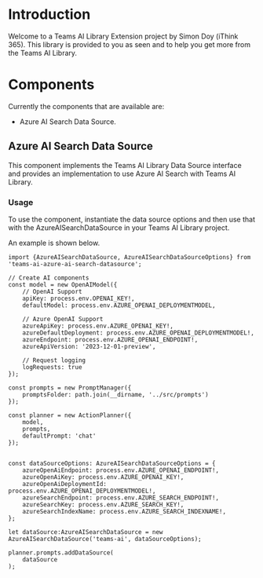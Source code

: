 # Introduction

Welcome to a Teams AI Library Extension project by Simon Doy (iThink 365).
This library is provided to you as seen and to help you get more from the Teams AI Library.

# Components
Currently the components that are available are:
- Azure AI Search Data Source.

## Azure AI Search Data Source

This component implements the Teams AI Library Data Source interface and provides an implementation to use Azure AI Search with Teams AI Library.

### Usage

To use the component, instantiate the data source options and then use that with the AzureAISearchDataSource in your Teams AI Library project.

An example is shown below.

```
import {AzureAISearchDataSource, AzureAISearchDataSourceOptions} from 'teams-ai-azure-ai-search-datasource';

// Create AI components
const model = new OpenAIModel({
    // OpenAI Support
    apiKey: process.env.OPENAI_KEY!,
    defaultModel: process.env.AZURE_OPENAI_DEPLOYMENTMODEL,

    // Azure OpenAI Support
    azureApiKey: process.env.AZURE_OPENAI_KEY!,
    azureDefaultDeployment: process.env.AZURE_OPENAI_DEPLOYMENTMODEL!,
    azureEndpoint: process.env.AZURE_OPENAI_ENDPOINT!,
    azureApiVersion: '2023-12-01-preview',

    // Request logging
    logRequests: true
});

const prompts = new PromptManager({
    promptsFolder: path.join(__dirname, '../src/prompts')
});

const planner = new ActionPlanner({
    model,
    prompts,
    defaultPrompt: 'chat'
});


const dataSourceOptions: AzureAISearchDataSourceOptions = {
    azureOpenAiEndpoint: process.env.AZURE_OPENAI_ENDPOINT!,
    azureOpenAiKey: process.env.AZURE_OPENAI_KEY!,
    azureOpenAiDeploymentId: process.env.AZURE_OPENAI_DEPLOYMENTMODEL!,
    azureSearchEndpoint: process.env.AZURE_SEARCH_ENDPOINT!,
    azureSearchKey: process.env.AZURE_SEARCH_KEY!,
    azureSearchIndexName: process.env.AZURE_SEARCH_INDEXNAME!,   
};

let dataSource:AzureAISearchDataSource = new AzureAISearchDataSource('teams-ai', dataSourceOptions);

planner.prompts.addDataSource(
    dataSource
);

```
